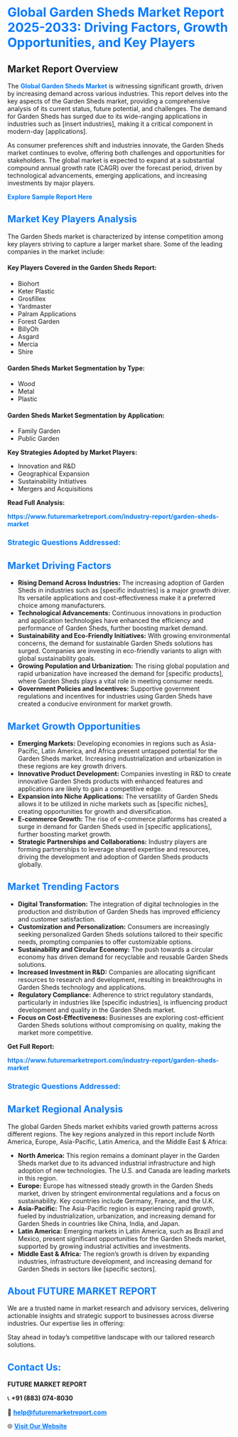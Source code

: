 <h1 style="color: #007BFF;">Global Garden Sheds Market Report 2025-2033: Driving Factors, Growth Opportunities, and Key Players</h1>

<section id="overview">
<h2>Market Report Overview</h2>
<p>The <a href="https://www.futuremarketreport.com/industry-report/garden-sheds-market" style="color: #007BFF; text-decoration: none;"><strong>Global Garden Sheds Market</strong></a> is witnessing significant growth, driven by increasing demand across various industries. This report delves into the key aspects of the Garden Sheds market, providing a comprehensive analysis of its current status, future potential, and challenges. The demand for Garden Sheds has surged due to its wide-ranging applications in industries such as [insert industries], making it a critical component in modern-day [applications].</p>
<p>As consumer preferences shift and industries innovate, the Garden Sheds market continues to evolve, offering both challenges and opportunities for stakeholders. The global market is expected to expand at a substantial compound annual growth rate (CAGR) over the forecast period, driven by technological advancements, emerging applications, and increasing investments by major players.</p>
</section>

<section id="overview">
<p><a href="https://www.futuremarketreport.com/request-sample/reportId=107725" style="color: #007BFF; text-decoration: none;"><strong>Explore Sample Report Here</strong></a></p>
</section>

<section id="key-players">
<h2 style="color: #007BFF;">Market Key Players Analysis</h2>
<p>The Garden Sheds market is characterized by intense competition among key players striving to capture a larger market share. Some of the leading companies in the market include:</p>
<h4>Key Players Covered in the Garden Sheds Report:</h4>
<ul><li>Biohort</li><li>Keter Plastic</li><li>Grosfillex</li><li>Yardmaster</li><li>Palram Applications</li><li>Forest Garden</li><li>BillyOh</li><li>Asgard</li><li>Mercia</li><li>Shire</li></ul>
<h4>Garden Sheds Market Segmentation by Type:</h4>
<ul><li>Wood</li><li>Metal</li><li>Plastic</li></ul>

<h4>Garden Sheds Market Segmentation by Application:</h4>
<ul><li>Family Garden</li><li>Public Garden</li></ul>
<p><strong>Key Strategies Adopted by Market Players:</strong></p>
<ul>
<li>Innovation and R&D</li>
<li>Geographical Expansion</li>
<li>Sustainability Initiatives</li>
<li>Mergers and Acquisitions</li>
</ul>
</section>

<section>
<p><strong>Read Full Analysis: </strong></p><a href="https://www.futuremarketreport.com/industry-report/garden-sheds-market" style="color: #007BFF; text-decoration: none;"><strong>https://www.futuremarketreport.com/industry-report/garden-sheds-market</strong></a>
<h3 style="color: #007BFF;">Strategic Questions Addressed:</h3>
</section>

<section id="driving-factors">
<h2 style="color: #007BFF;">Market Driving Factors</h2>
<ul>
<li><strong>Rising Demand Across Industries:</strong> The increasing adoption of Garden Sheds in industries such as [specific industries] is a major growth driver. Its versatile applications and cost-effectiveness make it a preferred choice among manufacturers.</li>
<li><strong>Technological Advancements:</strong> Continuous innovations in production and application technologies have enhanced the efficiency and performance of Garden Sheds, further boosting market demand.</li>
<li><strong>Sustainability and Eco-Friendly Initiatives:</strong> With growing environmental concerns, the demand for sustainable Garden Sheds solutions has surged. Companies are investing in eco-friendly variants to align with global sustainability goals.</li>
<li><strong>Growing Population and Urbanization:</strong> The rising global population and rapid urbanization have increased the demand for [specific products], where Garden Sheds plays a vital role in meeting consumer needs.</li>
<li><strong>Government Policies and Incentives:</strong> Supportive government regulations and incentives for industries using Garden Sheds have created a conducive environment for market growth.</li>
</ul>
</section>

<section id="growth-opportunities">
<h2 style="color: #007BFF;">Market Growth Opportunities</h2>
<ul>
<li><strong>Emerging Markets:</strong> Developing economies in regions such as Asia-Pacific, Latin America, and Africa present untapped potential for the Garden Sheds market. Increasing industrialization and urbanization in these regions are key growth drivers.</li>
<li><strong>Innovative Product Development:</strong> Companies investing in R&D to create innovative Garden Sheds products with enhanced features and applications are likely to gain a competitive edge.</li>
<li><strong>Expansion into Niche Applications:</strong> The versatility of Garden Sheds allows it to be utilized in niche markets such as [specific niches], creating opportunities for growth and diversification.</li>
<li><strong>E-commerce Growth:</strong> The rise of e-commerce platforms has created a surge in demand for Garden Sheds used in [specific applications], further boosting market growth.</li>
<li><strong>Strategic Partnerships and Collaborations:</strong> Industry players are forming partnerships to leverage shared expertise and resources, driving the development and adoption of Garden Sheds products globally.</li>
</ul>
</section>

<section id="trending-factors">
<h2 style="color: #007BFF;">Market Trending Factors</h2>
<ul>
<li><strong>Digital Transformation:</strong> The integration of digital technologies in the production and distribution of Garden Sheds has improved efficiency and customer satisfaction.</li>
<li><strong>Customization and Personalization:</strong> Consumers are increasingly seeking personalized Garden Sheds solutions tailored to their specific needs, prompting companies to offer customizable options.</li>
<li><strong>Sustainability and Circular Economy:</strong> The push towards a circular economy has driven demand for recyclable and reusable Garden Sheds solutions.</li>
<li><strong>Increased Investment in R&D:</strong> Companies are allocating significant resources to research and development, resulting in breakthroughs in Garden Sheds technology and applications.</li>
<li><strong>Regulatory Compliance:</strong> Adherence to strict regulatory standards, particularly in industries like [specific industries], is influencing product development and quality in the Garden Sheds market.</li>
<li><strong>Focus on Cost-Effectiveness:</strong> Businesses are exploring cost-efficient Garden Sheds solutions without compromising on quality, making the market more competitive.</li>
</ul>
</section>

<section>
<p><strong>Get Full Report: </strong></p><a href="https://www.futuremarketreport.com/industry-report/garden-sheds-market" style="color: #007BFF; text-decoration: none;"><strong>https://www.futuremarketreport.com/industry-report/garden-sheds-market</strong></a>
<h3 style="color: #007BFF;">Strategic Questions Addressed:</h3>
</section>


<section id="regional-analysis">
<h2 style="color: #007BFF;">Market Regional Analysis</h2>
<p>The global Garden Sheds market exhibits varied growth patterns across different regions. The key regions analyzed in this report include North America, Europe, Asia-Pacific, Latin America, and the Middle East & Africa:</p>
<ul>
<li><strong>North America:</strong> This region remains a dominant player in the Garden Sheds market due to its advanced industrial infrastructure and high adoption of new technologies. The U.S. and Canada are leading markets in this region.</li>
<li><strong>Europe:</strong> Europe has witnessed steady growth in the Garden Sheds market, driven by stringent environmental regulations and a focus on sustainability. Key countries include Germany, France, and the U.K.</li>
<li><strong>Asia-Pacific:</strong> The Asia-Pacific region is experiencing rapid growth, fueled by industrialization, urbanization, and increasing demand for Garden Sheds in countries like China, India, and Japan.</li>
<li><strong>Latin America:</strong> Emerging markets in Latin America, such as Brazil and Mexico, present significant opportunities for the Garden Sheds market, supported by growing industrial activities and investments.</li>
<li><strong>Middle East & Africa:</strong> The region’s growth is driven by expanding industries, infrastructure development, and increasing demand for Garden Sheds in sectors like [specific sectors].</li>
</ul>
</section>

<footer>
<h2 style="color: #007BFF;">About FUTURE MARKET REPORT</h2>
<p>We are a trusted name in market research and advisory services, delivering actionable insights and strategic support to businesses across diverse industries. Our expertise lies in offering:</p>

<p>Stay ahead in today’s competitive landscape with our tailored research solutions.</p>

<h2 style="color: #007BFF;">Contact Us:</h2>
<p><strong>FUTURE MARKET REPORT</strong></p>
<p>📞 <strong>+91 (883) 074-8030</strong></p>
<p>📧 <strong><a href="mailto:help@futuremarketreport.com" style="color: #007BFF;">help@futuremarketreport.com</a></strong></p>
<p>🌐 <strong><a href="https://www.futuremarketreport.com/" style="color: #007BFF;">Visit Our Website</a></strong></p>
</footer>